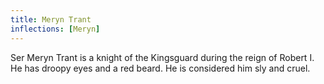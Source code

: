 ```yaml
---
title: Meryn Trant
inflections: [Meryn]
---
```


Ser Meryn Trant is a knight of the Kingsguard during the reign of Robert I. He has droopy eyes and a red beard. He is considered him sly and cruel.



